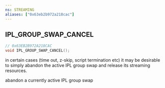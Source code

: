 ```yaml
---
ns: STREAMING
aliases: ["0x63eb2b972a218cac"]
---
```

## IPL_GROUP_SWAP_CANCEL

```c
// 0x63EB2B972A218CAC
void IPL_GROUP_SWAP_CANCEL();
```

in certain cases (time out, z-skip, script termination etc) it may be desirable to simply abandon the active IPL group swap and release its streaming resources.

abandon a currently active IPL group swap

